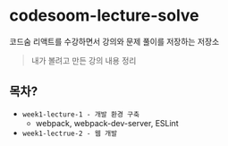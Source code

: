 # codesoom-lecture-solve
코드숨 리액트를 수강하면서 강의와 문제 풀이를 저장하는 저장소

> 내가 볼려고 만든 강의 내용 정리

## 목차?
- `week1-lecture-1 - 개발 환경 구축` 
  - webpack, webpack-dev-server, ESLint
- `week1-lectrue-2 - 웹 개발`
